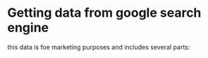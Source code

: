 # Getting data from google search engine
this data is foe marketing purposes and includes several parts:
